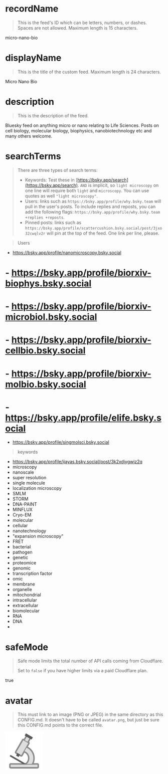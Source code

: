 
# recordName

> This is the feed's ID which can be letters, numbers, or dashes. Spaces are not allowed. Maximum length is 15 characters.

micro-nano-bio

# displayName

> This is the title of the custom feed. Maximum length is 24 characters.

Micro Nano Bio

# description

> This is the description of the feed.

Bluesky feed on anything micro or nano relating to Life Sciences. Posts on cell biology, molecular biology, biophysics, nanobiotechnology etc and many others welcome. 

# searchTerms

> There are three types of search terms:
>
> - Keywords: Test these in [https://bsky.app/search](https://bsky.app/search). `AND` is implicit, so `light microscopy` on one line will require both `light` and `microscopy`. You can use quotes as well `"light microscopy"`.
> - Users: links such as `https://bsky.app/profile/why.bsky.team` will pull in the user's posts. To include replies and reposts, you can add the following flags: `https://bsky.app/profile/why.bsky.team +replies +reposts`.
> - Pinned posts: links such as `https://bsky.app/profile/scattercushion.bsky.social/post/3jxo32cwqlv2r` will pin at the top of the feed. One link per line, please.

> Users
- https://bsky.app/profile/nanomicroscopy.bsky.social
# - https://bsky.app/profile/biorxiv-biophys.bsky.social
# - https://bsky.app/profile/biorxiv-microbiol.bsky.social
# - https://bsky.app/profile/biorxiv-cellbio.bsky.social
# - https://bsky.app/profile/biorxiv-molbio.bsky.social
# - https://bsky.app/profile/elife.bsky.social
- https://bsky.app/profile/singmolsci.bsky.social

> keywords
- https://bsky.app/profile/ijayas.bsky.social/post/3k2xdjygwjz2q
- microscopy
- nanoscale
- super resolution
- single molecule
- localization microscopy
- SMLM
- STORM
- DNA-PAINT
- MINFLUX
- Cryo-EM
- molecular
- cellular
- nanotechnology
- "expansion microscopy"
- FRET
- bacterial
- pathogen
- genetic
- proteomice
- genomic
- transcription factor
- omic
- membrane
- organelle
- mitochondrial
- intracellular
- extracellular
- biomolecular
- RNA
- DNA
- 

# safeMode

> Safe mode limits the total number of API calls coming from Cloudflare.
>
> Set to `false` if you have higher limits via a paid Cloudflare plan.

true

# avatar

> This must link to an image (PNG or JPEG) in the same directory as this CONFIG.md. It doesn't have to be called `avatar.png`, but just be sure this CONFIG.md points to the correct file.

![](avatar.png)
